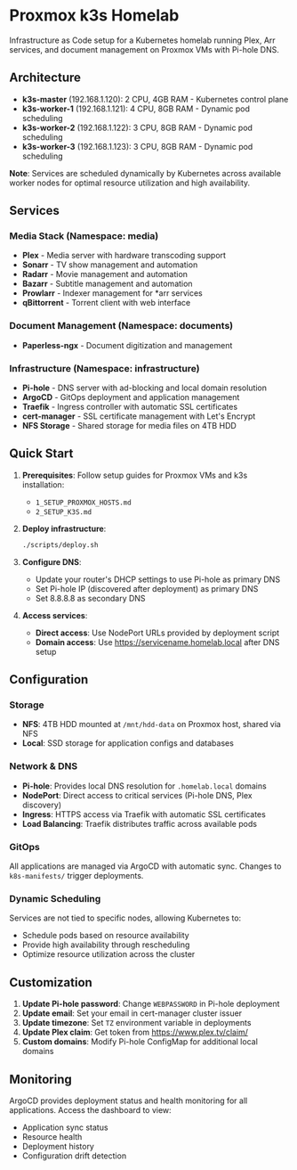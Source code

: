 # Proxmox k3s Homelab

Infrastructure as Code setup for a Kubernetes homelab running Plex, Arr services, and document management on Proxmox VMs with Pi-hole DNS.

## Architecture

- **k3s-master** (192.168.1.120): 2 CPU, 4GB RAM - Kubernetes control plane
- **k3s-worker-1** (192.168.1.121): 4 CPU, 8GB RAM - Dynamic pod scheduling
- **k3s-worker-2** (192.168.1.122): 3 CPU, 8GB RAM - Dynamic pod scheduling  
- **k3s-worker-3** (192.168.1.123): 3 CPU, 8GB RAM - Dynamic pod scheduling

**Note**: Services are scheduled dynamically by Kubernetes across available worker nodes for optimal resource utilization and high availability.

## Services

### Media Stack (Namespace: media)
- **Plex** - Media server with hardware transcoding support
- **Sonarr** - TV show management and automation
- **Radarr** - Movie management and automation
- **Bazarr** - Subtitle management and automation
- **Prowlarr** - Indexer management for *arr services
- **qBittorrent** - Torrent client with web interface

### Document Management (Namespace: documents)
- **Paperless-ngx** - Document digitization and management

### Infrastructure (Namespace: infrastructure)
- **Pi-hole** - DNS server with ad-blocking and local domain resolution
- **ArgoCD** - GitOps deployment and application management
- **Traefik** - Ingress controller with automatic SSL certificates
- **cert-manager** - SSL certificate management with Let's Encrypt
- **NFS Storage** - Shared storage for media files on 4TB HDD

## Quick Start

1. **Prerequisites**: Follow setup guides for Proxmox VMs and k3s installation:
   - `1_SETUP_PROXMOX_HOSTS.md`
   - `2_SETUP_K3S.md`

2. **Deploy infrastructure**:
   ```bash
   ./scripts/deploy.sh
   ```

3. **Configure DNS**:
   - Update your router's DHCP settings to use Pi-hole as primary DNS
   - Set Pi-hole IP (discovered after deployment) as primary DNS
   - Set 8.8.8.8 as secondary DNS

4. **Access services**:
   - **Direct access**: Use NodePort URLs provided by deployment script
   - **Domain access**: Use https://servicename.homelab.local after DNS setup

## Configuration

### Storage
- **NFS**: 4TB HDD mounted at `/mnt/hdd-data` on Proxmox host, shared via NFS
- **Local**: SSD storage for application configs and databases

### Network & DNS
- **Pi-hole**: Provides local DNS resolution for `.homelab.local` domains
- **NodePort**: Direct access to critical services (Pi-hole DNS, Plex discovery)
- **Ingress**: HTTPS access via Traefik with automatic SSL certificates
- **Load Balancing**: Traefik distributes traffic across available pods

### GitOps
All applications are managed via ArgoCD with automatic sync. Changes to `k8s-manifests/` trigger deployments.

### Dynamic Scheduling
Services are not tied to specific nodes, allowing Kubernetes to:
- Schedule pods based on resource availability
- Provide high availability through rescheduling
- Optimize resource utilization across the cluster

## Customization

1. **Update Pi-hole password**: Change `WEBPASSWORD` in Pi-hole deployment
2. **Update email**: Set your email in cert-manager cluster issuer  
3. **Update timezone**: Set `TZ` environment variable in deployments
4. **Update Plex claim**: Get token from https://www.plex.tv/claim/
5. **Custom domains**: Modify Pi-hole ConfigMap for additional local domains

## Monitoring

ArgoCD provides deployment status and health monitoring for all applications. Access the dashboard to view:
- Application sync status
- Resource health
- Deployment history
- Configuration drift detection